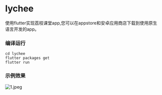 # lychee

使用flutter实现荔枝课堂app,您可以在appstore和安卓应用商店下载到使用原生语言开发的app。

### 编译运行
```
cd lychee
flutter packages get
flutter run
```

### 示例效果

![1.jpeg](https://raw.githubusercontent.com/zhaochengxiang/flutter_lychee/master/效果图/1.jpeg)
